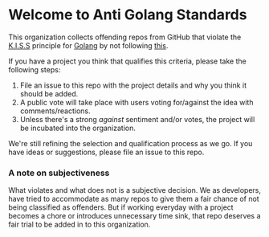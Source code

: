 # Welcome to Anti Golang Standards

This organization collects offending repos from GitHub that violate the [K.I.S.S](https://en.wikipedia.org/wiki/KISS_principle) principle for [Golang](https://golang.org/doc/faq#Why_doesnt_Go_have_feature_X) by not following [this](https://golang.org/doc/effective_go).

If you have a project you think that qualifies this criteria, please take the following steps:
1. File an issue to this repo with the project details and why you think it should be added.
2. A public vote will take place with users voting for/against the idea with comments/reactions.
3. Unless there's a strong _against_ sentiment and/or votes, the project will be incubated into the organization.

We're still refining the selection and qualification process as we go. If you have ideas or suggestions, please file an issue to this repo.

### A note on subjectiveness
What violates and what does not is a subjective decision. We as developers, have tried to accommodate as many repos to give them a fair chance of not being classified as offenders. But if working everyday with a project becomes a chore or introduces unnecessary time sink, that repo deserves a fair trial to be added in to this organization. 
